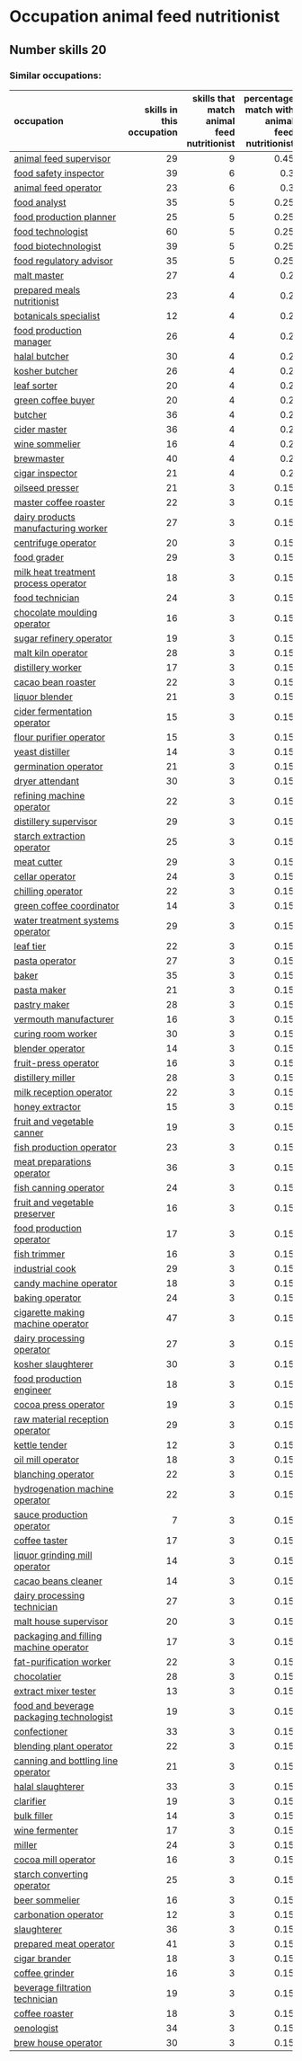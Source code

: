 # Occupation animal feed nutritionist
## Number skills 20
### Similar occupations:
| occupation                                                                              |   skills in this occupation |   skills that match animal feed nutritionist |   percentage match with animal feed nutritionist |   skills not in animal feed nutritionist |
|:----------------------------------------------------------------------------------------|----------------------------:|---------------------------------------------:|-------------------------------------------------:|-----------------------------------------:|
| [animal feed supervisor](animal_feed_supervisor.md)                                     |                          29 |                                            9 |                                             0.45 |                                       20 |
| [food safety inspector](food_safety_inspector.md)                                       |                          39 |                                            6 |                                             0.3  |                                       33 |
| [animal feed operator](animal_feed_operator.md)                                         |                          23 |                                            6 |                                             0.3  |                                       17 |
| [food analyst](food_analyst.md)                                                         |                          35 |                                            5 |                                             0.25 |                                       30 |
| [food production planner](food_production_planner.md)                                   |                          25 |                                            5 |                                             0.25 |                                       20 |
| [food technologist](food_technologist.md)                                               |                          60 |                                            5 |                                             0.25 |                                       55 |
| [food biotechnologist](food_biotechnologist.md)                                         |                          39 |                                            5 |                                             0.25 |                                       34 |
| [food regulatory advisor](food_regulatory_advisor.md)                                   |                          35 |                                            5 |                                             0.25 |                                       30 |
| [malt master](malt_master.md)                                                           |                          27 |                                            4 |                                             0.2  |                                       23 |
| [prepared meals nutritionist](prepared_meals_nutritionist.md)                           |                          23 |                                            4 |                                             0.2  |                                       19 |
| [botanicals specialist](botanicals_specialist.md)                                       |                          12 |                                            4 |                                             0.2  |                                        8 |
| [food production manager](food_production_manager.md)                                   |                          26 |                                            4 |                                             0.2  |                                       22 |
| [halal butcher](halal_butcher.md)                                                       |                          30 |                                            4 |                                             0.2  |                                       26 |
| [kosher butcher](kosher_butcher.md)                                                     |                          26 |                                            4 |                                             0.2  |                                       22 |
| [leaf sorter](leaf_sorter.md)                                                           |                          20 |                                            4 |                                             0.2  |                                       16 |
| [green coffee buyer](green_coffee_buyer.md)                                             |                          20 |                                            4 |                                             0.2  |                                       16 |
| [butcher](butcher.md)                                                                   |                          36 |                                            4 |                                             0.2  |                                       32 |
| [cider master](cider_master.md)                                                         |                          36 |                                            4 |                                             0.2  |                                       32 |
| [wine sommelier](wine_sommelier.md)                                                     |                          16 |                                            4 |                                             0.2  |                                       12 |
| [brewmaster](brewmaster.md)                                                             |                          40 |                                            4 |                                             0.2  |                                       36 |
| [cigar inspector](cigar_inspector.md)                                                   |                          21 |                                            4 |                                             0.2  |                                       17 |
| [oilseed presser](oilseed_presser.md)                                                   |                          21 |                                            3 |                                             0.15 |                                       18 |
| [master coffee roaster](master_coffee_roaster.md)                                       |                          22 |                                            3 |                                             0.15 |                                       19 |
| [dairy products manufacturing worker](dairy_products_manufacturing_worker.md)           |                          27 |                                            3 |                                             0.15 |                                       24 |
| [centrifuge operator](centrifuge_operator.md)                                           |                          20 |                                            3 |                                             0.15 |                                       17 |
| [food grader](food_grader.md)                                                           |                          29 |                                            3 |                                             0.15 |                                       26 |
| [milk heat treatment process operator](milk_heat_treatment_process_operator.md)         |                          18 |                                            3 |                                             0.15 |                                       15 |
| [food technician](food_technician.md)                                                   |                          24 |                                            3 |                                             0.15 |                                       21 |
| [chocolate moulding operator](chocolate_moulding_operator.md)                           |                          16 |                                            3 |                                             0.15 |                                       13 |
| [sugar refinery operator](sugar_refinery_operator.md)                                   |                          19 |                                            3 |                                             0.15 |                                       16 |
| [malt kiln operator](malt_kiln_operator.md)                                             |                          28 |                                            3 |                                             0.15 |                                       25 |
| [distillery worker](distillery_worker.md)                                               |                          17 |                                            3 |                                             0.15 |                                       14 |
| [cacao bean roaster](cacao_bean_roaster.md)                                             |                          22 |                                            3 |                                             0.15 |                                       19 |
| [liquor blender](liquor_blender.md)                                                     |                          21 |                                            3 |                                             0.15 |                                       18 |
| [cider fermentation operator](cider_fermentation_operator.md)                           |                          15 |                                            3 |                                             0.15 |                                       12 |
| [flour purifier operator](flour_purifier_operator.md)                                   |                          15 |                                            3 |                                             0.15 |                                       12 |
| [yeast distiller](yeast_distiller.md)                                                   |                          14 |                                            3 |                                             0.15 |                                       11 |
| [germination operator](germination_operator.md)                                         |                          21 |                                            3 |                                             0.15 |                                       18 |
| [dryer attendant](dryer_attendant.md)                                                   |                          30 |                                            3 |                                             0.15 |                                       27 |
| [refining machine operator](refining_machine_operator.md)                               |                          22 |                                            3 |                                             0.15 |                                       19 |
| [distillery supervisor](distillery_supervisor.md)                                       |                          29 |                                            3 |                                             0.15 |                                       26 |
| [starch extraction operator](starch_extraction_operator.md)                             |                          25 |                                            3 |                                             0.15 |                                       22 |
| [meat cutter](meat_cutter.md)                                                           |                          29 |                                            3 |                                             0.15 |                                       26 |
| [cellar operator](cellar_operator.md)                                                   |                          24 |                                            3 |                                             0.15 |                                       21 |
| [chilling operator](chilling_operator.md)                                               |                          22 |                                            3 |                                             0.15 |                                       19 |
| [green coffee coordinator](green coffee coordinator.md)                                 |                          14 |                                            3 |                                             0.15 |                                       11 |
| [water treatment systems operator](water_treatment_systems_operator.md)                 |                          29 |                                            3 |                                             0.15 |                                       26 |
| [leaf tier](leaf_tier.md)                                                               |                          22 |                                            3 |                                             0.15 |                                       19 |
| [pasta operator](pasta_operator.md)                                                     |                          27 |                                            3 |                                             0.15 |                                       24 |
| [baker](baker.md)                                                                       |                          35 |                                            3 |                                             0.15 |                                       32 |
| [pasta maker](pasta_maker.md)                                                           |                          21 |                                            3 |                                             0.15 |                                       18 |
| [pastry maker](pastry_maker.md)                                                         |                          28 |                                            3 |                                             0.15 |                                       25 |
| [vermouth manufacturer](vermouth_manufacturer.md)                                       |                          16 |                                            3 |                                             0.15 |                                       13 |
| [curing room worker](curing_room_worker.md)                                             |                          30 |                                            3 |                                             0.15 |                                       27 |
| [blender operator](blender_operator.md)                                                 |                          14 |                                            3 |                                             0.15 |                                       11 |
| [fruit-press operator](fruit-press_operator.md)                                         |                          16 |                                            3 |                                             0.15 |                                       13 |
| [distillery miller](distillery_miller.md)                                               |                          28 |                                            3 |                                             0.15 |                                       25 |
| [milk reception operator](milk_reception_operator.md)                                   |                          22 |                                            3 |                                             0.15 |                                       19 |
| [honey extractor](honey_extractor.md)                                                   |                          15 |                                            3 |                                             0.15 |                                       12 |
| [fruit and vegetable canner](fruit_and_vegetable_canner.md)                             |                          19 |                                            3 |                                             0.15 |                                       16 |
| [fish production operator](fish_production_operator.md)                                 |                          23 |                                            3 |                                             0.15 |                                       20 |
| [meat preparations operator](meat_preparations_operator.md)                             |                          36 |                                            3 |                                             0.15 |                                       33 |
| [fish canning operator](fish_canning_operator.md)                                       |                          24 |                                            3 |                                             0.15 |                                       21 |
| [fruit and vegetable preserver](fruit_and_vegetable_preserver.md)                       |                          16 |                                            3 |                                             0.15 |                                       13 |
| [food production operator](food_production_operator.md)                                 |                          17 |                                            3 |                                             0.15 |                                       14 |
| [fish trimmer](fish_trimmer.md)                                                         |                          16 |                                            3 |                                             0.15 |                                       13 |
| [industrial cook](industrial_cook.md)                                                   |                          29 |                                            3 |                                             0.15 |                                       26 |
| [candy machine operator](candy_machine_operator.md)                                     |                          18 |                                            3 |                                             0.15 |                                       15 |
| [baking operator](baking_operator.md)                                                   |                          24 |                                            3 |                                             0.15 |                                       21 |
| [cigarette making machine operator](cigarette_making_machine_operator.md)               |                          47 |                                            3 |                                             0.15 |                                       44 |
| [dairy processing operator](dairy_processing_operator.md)                               |                          27 |                                            3 |                                             0.15 |                                       24 |
| [kosher slaughterer](kosher_slaughterer.md)                                             |                          30 |                                            3 |                                             0.15 |                                       27 |
| [food production engineer](food_production_engineer.md)                                 |                          18 |                                            3 |                                             0.15 |                                       15 |
| [cocoa press operator](cocoa_press_operator.md)                                         |                          19 |                                            3 |                                             0.15 |                                       16 |
| [raw material reception operator](raw_material_reception_operator.md)                   |                          29 |                                            3 |                                             0.15 |                                       26 |
| [kettle tender](kettle_tender.md)                                                       |                          12 |                                            3 |                                             0.15 |                                        9 |
| [oil mill operator](oil_mill_operator.md)                                               |                          18 |                                            3 |                                             0.15 |                                       15 |
| [blanching operator](blanching_operator.md)                                             |                          22 |                                            3 |                                             0.15 |                                       19 |
| [hydrogenation machine operator](hydrogenation_machine_operator.md)                     |                          22 |                                            3 |                                             0.15 |                                       19 |
| [sauce production operator](sauce_production_operator.md)                               |                           7 |                                            3 |                                             0.15 |                                        4 |
| [coffee taster](coffee_taster.md)                                                       |                          17 |                                            3 |                                             0.15 |                                       14 |
| [liquor grinding mill operator](liquor_grinding_mill_operator.md)                       |                          14 |                                            3 |                                             0.15 |                                       11 |
| [cacao beans cleaner](cacao_beans_cleaner.md)                                           |                          14 |                                            3 |                                             0.15 |                                       11 |
| [dairy processing technician](dairy_processing_technician.md)                           |                          27 |                                            3 |                                             0.15 |                                       24 |
| [malt house supervisor](malt_house_supervisor.md)                                       |                          20 |                                            3 |                                             0.15 |                                       17 |
| [packaging and filling machine operator](packaging_and_filling_machine_operator.md)     |                          17 |                                            3 |                                             0.15 |                                       14 |
| [fat-purification worker](fat-purification_worker.md)                                   |                          22 |                                            3 |                                             0.15 |                                       19 |
| [chocolatier](chocolatier.md)                                                           |                          28 |                                            3 |                                             0.15 |                                       25 |
| [extract mixer tester](extract_mixer_tester.md)                                         |                          13 |                                            3 |                                             0.15 |                                       10 |
| [food and beverage packaging technologist](food_and_beverage_packaging_technologist.md) |                          19 |                                            3 |                                             0.15 |                                       16 |
| [confectioner](confectioner.md)                                                         |                          33 |                                            3 |                                             0.15 |                                       30 |
| [blending plant operator](blending_plant_operator.md)                                   |                          22 |                                            3 |                                             0.15 |                                       19 |
| [canning and bottling line operator](canning_and_bottling_line_operator.md)             |                          21 |                                            3 |                                             0.15 |                                       18 |
| [halal slaughterer](halal_slaughterer.md)                                               |                          33 |                                            3 |                                             0.15 |                                       30 |
| [clarifier](clarifier.md)                                                               |                          19 |                                            3 |                                             0.15 |                                       16 |
| [bulk filler](bulk_filler.md)                                                           |                          14 |                                            3 |                                             0.15 |                                       11 |
| [wine fermenter](wine_fermenter.md)                                                     |                          17 |                                            3 |                                             0.15 |                                       14 |
| [miller](miller.md)                                                                     |                          24 |                                            3 |                                             0.15 |                                       21 |
| [cocoa mill operator](cocoa_mill_operator.md)                                           |                          16 |                                            3 |                                             0.15 |                                       13 |
| [starch converting operator](starch_converting_operator.md)                             |                          25 |                                            3 |                                             0.15 |                                       22 |
| [beer sommelier](beer_sommelier.md)                                                     |                          16 |                                            3 |                                             0.15 |                                       13 |
| [carbonation operator](carbonation_operator.md)                                         |                          12 |                                            3 |                                             0.15 |                                        9 |
| [slaughterer](slaughterer.md)                                                           |                          36 |                                            3 |                                             0.15 |                                       33 |
| [prepared meat operator](prepared_meat_operator.md)                                     |                          41 |                                            3 |                                             0.15 |                                       38 |
| [cigar brander](cigar_brander.md)                                                       |                          18 |                                            3 |                                             0.15 |                                       15 |
| [coffee grinder](coffee_grinder.md)                                                     |                          16 |                                            3 |                                             0.15 |                                       13 |
| [beverage filtration technician](beverage_filtration_technician.md)                     |                          19 |                                            3 |                                             0.15 |                                       16 |
| [coffee roaster](coffee_roaster.md)                                                     |                          18 |                                            3 |                                             0.15 |                                       15 |
| [oenologist](oenologist.md)                                                             |                          34 |                                            3 |                                             0.15 |                                       31 |
| [brew house operator](brew_house_operator.md)                                           |                          30 |                                            3 |                                             0.15 |                                       27 |
